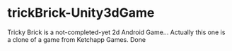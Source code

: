 # trickBrick-Unity3dGame
Tricky Brick is a not-completed-yet 2d Android Game... Actually this one is a clone of a game from Ketchapp Games. Done
